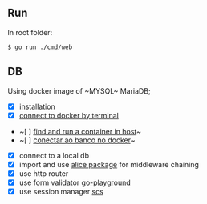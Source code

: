 ## Run

In root folder:

```
$ go run ./cmd/web
```

## DB

Using docker image of ~MYSQL~ MariaDB;
 - [x] [installation](https://plus.diolinux.com.br/t/dica-como-instalar-o-mysql-no-docker-e-conectar-no-dbeaver-atualizado-08-2022/47274)
 - [x] [connect to docker by terminal](https://baumannalexj.medium.com/connect-your-db-tool-to-a-dockerized-mysql-server-container-bc18853524ed)
 - ~[ ] [find and run a container in host]()~
 - ~[ ] [conectar ao banco no docker]()~
 - [x] connect to a local db
 - [x] import and use [alice package](https://github.com/justinas/alice) for middleware chaining
 - [X] use http router [](https://github.com/julienschmidt/httprouter")
 - [X] use form validator [go-playground](https://github.com/go-playground/form/v4)
 - [X] use session manager [scs](https://github.com/alexedwards/scs)
